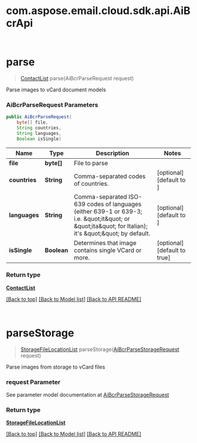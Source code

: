 # com.aspose.email.cloud.sdk.api.AiBcrApi

            ﻿
<a name="parse"></a>
# **parse**
> [ContactList](ContactList.md) parse(AiBcrParseRequest request)

Parse images to vCard document models             

### **AiBcrParseRequest** Parameters
```java
public AiBcrParseRequest(
    byte[] file, 
    String countries, 
    String languages, 
    Boolean isSingle)
```

Name | Type | Description | Notes
---- | ---- | ----------- | -----
 **file** | **byte[]**| File to parse |
 **countries** | **String**| Comma-separated codes of countries. | [optional] [default to ]
 **languages** | **String**| Comma-separated ISO-639 codes of languages (either 639-1 or 639-3; i.e. \&quot;it\&quot; or \&quot;ita\&quot; for Italian); it&#39;s \&quot;\&quot; by default.              | [optional] [default to ]
 **isSingle** | **Boolean**| Determines that image contains single VCard or more. | [optional] [default to true]

### Return type

[**ContactList**](ContactList.md)

[[Back to top]](#) [[Back to Model list]](Model.md) [[Back to API README]](README.md)

            ﻿
<a name="parseStorage"></a>
# parseStorage
> [StorageFileLocationList](StorageFileLocationList.md) parseStorage([AiBcrParseStorageRequest](AiBcrParseStorageRequest.md) request)

Parse images from storage to vCard files             

### request Parameter

See parameter model documentation at [AiBcrParseStorageRequest](AiBcrParseStorageRequest.md)

### Return type

[**StorageFileLocationList**](StorageFileLocationList.md)

[[Back to top]](#) [[Back to Model list]](Model.md) [[Back to API README]](README.md)
